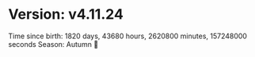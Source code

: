 # Version: v4.11.24
Time since birth: 1820 days, 43680 hours, 2620800 minutes, 157248000 seconds
Season: Autumn 🍁
